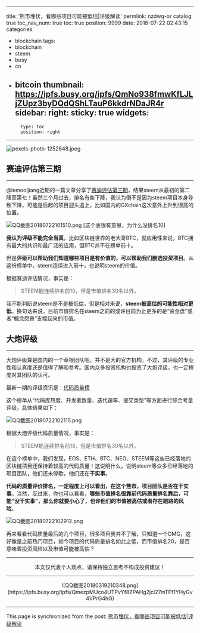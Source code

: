 
---
title: '熊市埋伏，看哪些项目可能被低估|评级解读'
permlink: nzdwq-or
catalog: true
toc_nav_num: true
toc: true
position: 9999
date: 2018-07-22 02:43:15
categories:
- blockchain
tags:
- blockchain
- steem
- busy
- cn
- bitcoin
thumbnail: https://ipfs.busy.org/ipfs/QmNo938fmwKfLJLjZUpz3byDQdQShLTauP6kkdrNDaJR4r
sidebar:
    right:
        sticky: true
widgets:
    -
        type: toc
        position: right
---


![pexels-photo-1252848.jpeg](https://ipfs.busy.org/ipfs/QmNo938fmwKfLJLjZUpz3byDQdQShLTauP6kkdrNDaJR4r)


赛迪评估第三期
---

---
@lemooljiang近期的一篇文章分享了[赛迪评估第三期](https://steemit.com/cn/@lemooljiang/2zxbwa-steem)，结果steem从最初的第二降至第七！虽然三个月过去，排名有些下降，我认为倒不是因为steem项目本身导致下降，可能是后起的项目迎头追上，比如国内的GXchain这次意外上升到很高的位置。

![QQ截图20180722101510.png](https://ipfs.busy.org/ipfs/QmVAi8owj4VHAp6ajQ6v954MsXqFQx9euocrQ9x4rvnEjk)
[这个表很有意思，为什么没排名10]

**我认为评级不能完全当真**，比如区块链世界的老大哥BTC，就应用性来说，BTC拥有最大的共识和最广泛的应用，但BTC并不在榜单前十。

但是**评级可以帮助我们知道哪些项目是有价值的，可以帮助我们删选投资项目**。从这份榜单中，steem连续进入前十，也说明steem的价值。

根据赛迪评估情况，事实是：
> STEEM能连续排名前10，但是市值排名30名以外。

我不能判断说steem是不是被低估，但是相对来说，**steem被高估的可能性相对更低**。换句话来说，目前市值排名在steem之前的或许目前为止更多的是“资金盘”或者“概念愿景”支撑起来的市值。

大炮评级
---
---
大炮评级算是国内的一个草根团队吧，并不是大的官方机构。不过，其评级的专业性和认真度还是值得了解和参考。国内众多投资机构也投资了大炮评级，也一定程度对其团队的认可。

最新一期的评级资讯是：[代码质量榜](https://mp.weixin.qq.com/s/YNsOmb38UEP_vhjUARDn-w)

这个榜单从“代码库热度、开发者数量、迭代速率、提交类型”等方面进行综合考量评级。具体结果如下：

![QQ截图20180722102115.png](https://ipfs.busy.org/ipfs/QmUo8jTjtnnTtn6Ny1hQUoC3YQGsticopVqDsP2NxmM8PP)

根据大炮评级代码质量情况，事实是：
> STEEM能连续排名前18，但是市值排名30名以外。

在这个榜单中，我们发现，EOS、ETH、BTC、NEO、STEEM等这些已经落地的区块链项目还保持着较高的代码质量！这说明什么，说明steem等众多已经落地的项目团队，他们还未停歇，他们还在**干实事**。

**代码的质量评价排名，一定程度上可以看出，在这个熊市，项目团队是否在干实事**。当然，反过来，你也可以看看，**哪些市值排名很靠前代码质量排名靠后，可能“没干实事”，那么你就要小心了，也许他们的市值被高估或者存在跑路的风险**。

![QQ截图20180722102912.png](https://ipfs.busy.org/ipfs/QmaSzr9xPfC6qDR9c3oh7wn4NzBtd62vxzgDsTdchvqMhz)

再来看看代码质量最后的几个项目，很多项目我并不了解，只知道一个OMG，这好像是之前热门项目，如今项目的代码质量排名如此之低，而市值排名20，是否意味着投资风险以及市值可能被高估？

---

<center>本文仅代表个人观点，请保持独立思考不构成投资建议！</center>

---

<center>![QQ截图20180319210348.png](https://ipfs.busy.org/ipfs/QmezpMUco4UTPvYf8ZPAHg2jci27mTFf1YHyGv4VPrG4hG)</center>



- - -

This page is synchronized from the post: [熊市埋伏，看哪些项目可能被低估|评级解读](https://steemit.com/@yellowbird/nzdwq-or)
